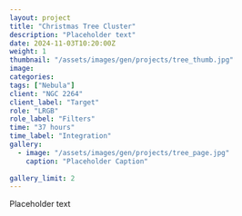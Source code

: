 ```yaml
---
layout: project
title: "Christmas Tree Cluster"
description: "Placeholder text"
date: 2024-11-03T10:20:00Z
weight: 1
thumbnail: "/assets/images/gen/projects/tree_thumb.jpg"
image: 
categories: 
tags: ["Nebula"]
client: "NGC 2264"
client_label: "Target"
role: "LRGB"
role_label: "Filters"
time: "37 hours"
time_label: "Integration"
gallery:
  - image: "/assets/images/gen/projects/tree_page.jpg"
    caption: "Placeholder Caption"
  
gallery_limit: 2
---
```


Placeholder text